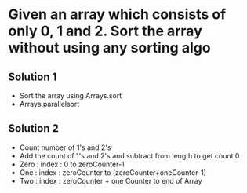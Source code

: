 # Given an array which consists of only 0, 1 and 2. Sort the array without using any sorting algo

## Solution 1
- Sort the array using Arrays.sort
- Arrays.parallelsort


## Solution 2 
- Count number of 1's and 2's 
- Add the count of 1's and 2's and subtract from length to get count 0
- Zero : index : 0 to zeroCounter-1
- One : index : zeroCounter to (zeroCounter+oneCounter-1)
- Two : index : zeroCounter + one Counter   to  end of Array

